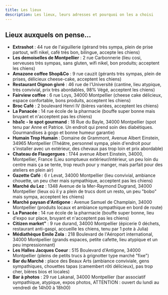```yaml
---
title: Les lieux
description: Les lieux, leurs adresses et pourquoi on les a choisi
---
```


## Lieux auxquels on pense... 
- **Extrashot** : 44 rue de l'aiguillerie (gérand très sympa, plein de prise partout, wifi nikel, café très bon, bilingue, accepte les chiens)  
- **Les demoiselles de Montpellier** : 2 rue Carbonnerie (lieu cosi, serveuses très sympas, sans gluten, wifi nikel, bon produits; acceptent les chiens)  
- **Amazone coffee Shop&Co** : 9 rue cauzit (gérants très sympas, plein de prises, délicieux cheese-cake, acceptent les chiens)
- **Restaurant Oignon givré** : 46 rue de l'Université (cantine, lieu atypique, très convivial, prix très abordables, 98% Végé, acceptent les chiens)
- **Fairview coffee** : 6 rue Loys, 34000 Montpellier (cheese cake délicieux, espace confortable, bons produits, acceptent les chiens)
- **Broc Café** : 2 boulevard Henri IV (bières variées, acceptent les chiens)
- **La Panacée** : 14 rue école de la pharmacie (bouffe super bonne mais bruyant et n'acceptent pas les chiens)
- **hba1c - le spot gourmand** : 18 Rue du Bayle, 34000 Montpellier (spot tenu par Anne et Patrice. Un endroit qui prend soin des diabétiques. Gourmandises à gogo et bonne humeur garantie)
- **Humain Trop Humain** : Domaine de Grammont, Avenue Albert Einstein, 34965 Montpellier (Théâtre, personnel sympa, plein d'endroit pour s'installer avec un extérieur, des chevaux pas trop loin et prix abordable)
- **Chateau de Flaugergues** : 1744 avenue Albert Einstein, 34000, Montpellier, France (Lieu somptueux extérieur/intérieur, un peu loin du centre mais ça se tente, trop reuch pour y manger, mais parfait pour des ateliers en plein air)  
- **Gazette Café** : 6 r Levat, 34000 Montpellier (lieu convivial, ambiance chouette, un peu cher mais sympathique, acceptent pas les chiens)
- **Marché du Lez** : 1348 Avenue de la Mer-Raymond Dugrand, 34000 Montpellier (lieux où il y a plein de trucs dont un resto, un peu "bobo" mais sympa, acceptent les chiens)
- **Marché paysan d'Antigone** : Avenue Samuel de Champlain, 34000 Montpellier (produits locaux et ambiance sympathique en bord de route)
- **La Panacée** : 14 rue école de la pharmacie (bouffe super bonne, lieu d'expo sur place, bruyant et n'acceptent pas les chiens)
- **Citizen market"** : 9 rue durand, 34000 Montpellier (épicerie 0 déchets, restaurant anti-gaspi, accueille les chiens, tenu par 1 pote à Julia)
- **Médiathèque Emile Zola** : 218 Boulevard de l'Aéroport international, 34000 Montpellier (grands espaces, petite cafette, lieu atypique et un peu impressionnant)
- **Les Halles Jacques Coeur** : 515 Boulevard d'Antigone, 34000 Montpellier (pleins de petits trucs à grignotter type marché "fixe")
- **Bar du Marché** : place des Beaux Arts (ambiance conviviale, gens sympathiques, chouettes tapas (camembert rôti délicieux), pas trop cher, bières bios et locales)
- **Bar à photos** : 29 rue Lakanal, 34000 Montpellier (bar associatif sympathique, atypique, expos photos, ATTENTION : ouvert du lundi au vendredi de 14h00 à 18h00) 





